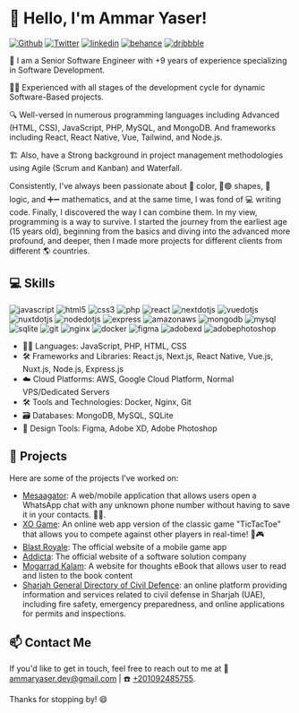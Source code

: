 # 👋 Hello, I'm Ammar Yaser! 

[![Github](https://img.shields.io/badge/GitHub-000000?style=for-the-badge&logo=GitHub&logoColor=white)](https://github.com/ammarbasuony) 
[![Twitter](https://img.shields.io/badge/Twitter-1DA1F2?style=for-the-badge&logo=Twitter&logoColor=white)](https://twitter.com/EngAmmarYaser)
[![linkedin](https://img.shields.io/badge/Linkedin-0A66C2?style=for-the-badge&logo=linkedin&logoColor=white)](https://www.linkedin.com/in/ammaryaser/)
[![behance](https://img.shields.io/badge/Behance-0A66C2?style=for-the-badge&logo=behance&logoColor=white)](https://www.behance.net/ammaryaser)
[![dribbble](https://img.shields.io/badge/Dribbble-EA4C89?style=for-the-badge&logo=dribbble&logoColor=white)](https://dribbble.com/ammaryaser)

🚀 I am a Senior Software Engineer with +9 years of experience specializing in Software Development.

👨‍💻 Experienced with all stages of the development cycle for dynamic Software-Based projects.

🔍 Well-versed in numerous programming languages including Advanced (HTML, CSS), JavaScript, PHP, MySQL, and MongoDB. And frameworks including React, React Native, Vue, Tailwind, and Node.js.

🏗️ Also, have a Strong background in project management methodologies using Agile (Scrum and Kanban) and Waterfall.

Consistently, I've always been passionate about 🎨 color, 🔴🟢 shapes, 🔢 logic, and ➕➖ mathematics, and at the same time, I was fond of 💻 writing code. Finally, I discovered the way I can combine them. In my view, programming is a way to survive. I started the journey from the earliest age (15 years old), beginning from the basics and diving into the advanced more profound, and deeper, then I made more projects for different clients from different 🌎 countries.

## 💻 Skills
![javascript](https://img.shields.io/badge/Javascript-F7DF1E?style=for-the-badge&logo=javascript&logoColor=white)
![html5](https://img.shields.io/badge/HTML-E34F26?style=for-the-badge&logo=html5&logoColor=white)
![css3](https://img.shields.io/badge/CSS-1572B6?style=for-the-badge&logo=javascript&logoColor=white)
![php](https://img.shields.io/badge/PHP-777BB4?style=for-the-badge&logo=php&logoColor=white)
![react](https://img.shields.io/badge/React-61DAFB?style=for-the-badge&logo=react&logoColor=white)
![nextdotjs](https://img.shields.io/badge/Next.js-000000?style=for-the-badge&logo=nextdotjs&logoColor=white)
![vuedotjs](https://img.shields.io/badge/Vue.js-4FC08D?style=for-the-badge&logo=vuedotjs&logoColor=white)
![nuxtdotjs](https://img.shields.io/badge/Nuxt.js-00DC82?style=for-the-badge&logo=nuxtdotjs&logoColor=white)
![nodedotjs](https://img.shields.io/badge/Node.js-339933?style=for-the-badge&logo=nodedotjs&logoColor=white)
![express](https://img.shields.io/badge/Express-000000?style=for-the-badge&logo=express&logoColor=white)
![amazonaws](https://img.shields.io/badge/AWS-232F3E?style=for-the-badge&logo=amazonaws&logoColor=white)
![mongodb](https://img.shields.io/badge/MongoDB-47A248?style=for-the-badge&logo=mongodb&logoColor=white)
![mysql](https://img.shields.io/badge/MySQL-4479A1?style=for-the-badge&logo=mysql&logoColor=white)
![sqlite](https://img.shields.io/badge/SQLite-003B57?style=for-the-badge&logo=sqlite&logoColor=white)
![git](https://img.shields.io/badge/Git-F05032?style=for-the-badge&logo=git&logoColor=white)
![nginx](https://img.shields.io/badge/Nginx-009639?style=for-the-badge&logo=nginx&logoColor=white)
![docker](https://img.shields.io/badge/Docker-2496ED?style=for-the-badge&logo=docker&logoColor=white)
![figma](https://img.shields.io/badge/Figma-F24E1E?style=for-the-badge&logo=figma&logoColor=white)
![adobexd](https://img.shields.io/badge/AdobeXD-FF61F6?style=for-the-badge&logo=adobexd&logoColor=white)
![adobephotoshop](https://img.shields.io/badge/AdobePhotoshop-31A8FF?style=for-the-badge&logo=adobephotoshop&logoColor=white)

- 👨‍💻 Languages: JavaScript, PHP, HTML, CSS
- 🛠️ Frameworks and Libraries: React.js, Next.js, React Native, Vue.js, Nuxt.js, Node.js, Express.js
- ☁️ Cloud Platforms: AWS, Google Cloud Platform, Normal VPS/Dedicated Servers
- 🛠️ Tools and Technologies: Docker, Nginx, Git
- 🗃️ Databases: MongoDB, MySQL, SQLite
- 🎨 Design Tools: Figma, Adobe XD, Adobe Photoshop

## 🚀 Projects
Here are some of the projects I've worked on:
- [Mesaagator](https://messagator.app/): A web/mobile application that allows users open a WhatsApp chat with any unknown phone number without having to save it in your contacts. 📱💬.
- [XO Game](https://ammaryaser.com/Practice/XO): An online web app version of the classic game "TicTacToe" that allows you to compete against other players in real-time! 🤩🎮
- [Blast Royale](https://www.blastroyale.com/): The official website of a mobile game app
- [Addicta](https://ammaryaser.com/Projects/Addicta/): The official website of a software solution company
- [Mogarrad Kalam](https://mogarrad-kalam.com/): A website for thoughts eBook that allows user to read and listen to the book content
- [Sharjah General Directory of Civil Defence](https://www.shjcd.gov.ae/ar/pages/default.aspx): an online platform providing information and services related to civil defense in Sharjah (UAE), including fire safety, emergency preparedness, and online applications for permits and inspections.

## 📫 Contact Me
If you'd like to get in touch, feel free to reach out to me at 📧 [ammaryaser.dev@gmail.com](mailto:ammaryaser.dev@gmail.com) | ☎️ [+201092485755](tel:+201092485755).

Thanks for stopping by! 😄
